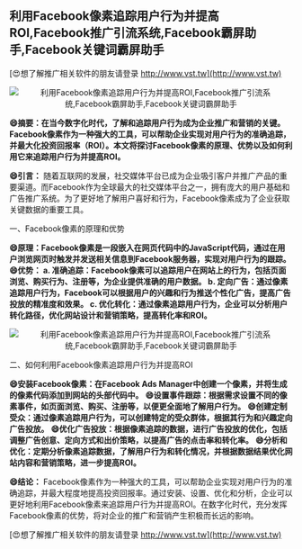 ## **利用Facebook像素追踪用户行为并提高ROI,Facebook推广引流系统,Facebook霸屏助手,Facebook关键词霸屏助手**

[😍想了解推广相关软件的朋友请登录 http://www.vst.tw](http://www.vst.tw)

 <center><img src="https://vst.tw/MP4/tuiguang/png/6.png" alt="利用Facebook像素追踪用户行为并提高ROI,Facebook推广引流系统,Facebook霸屏助手,Facebook关键词霸屏助手"></center>

**😄摘要：在当今数字化时代，了解和追踪用户行为成为企业推广和营销的关键。Facebook像素作为一种强大的工具，可以帮助企业实现对用户行为的准确追踪，并最大化投资回报率（ROI）。本文将探讨Facebook像素的原理、优势以及如何利用它来追踪用户行为并提高ROI。**

**😄引言：**
随着互联网的发展，社交媒体平台已成为企业吸引客户并推广产品的重要渠道。而Facebook作为全球最大的社交媒体平台之一，拥有庞大的用户基础和广告推广系统。为了更好地了解用户喜好和行为，Facebook像素成为了企业获取关键数据的重要工具。

一、Facebook像素的原理和优势

**😄原理：Facebook像素是一段嵌入在网页代码中的JavaScript代码，通过在用户浏览网页时触发并发送相关信息到Facebook服务器，实现对用户行为的跟踪。**
**😄优势： a. 准确追踪：Facebook像素可以追踪用户在网站上的行为，包括页面浏览、购买行为、注册等，为企业提供准确的用户数据。 b. 定向广告：通过像素追踪用户行为，Facebook可以根据用户的兴趣和行为推送个性化广告，提高广告投放的精准度和效果。 c. 优化转化：通过像素追踪用户行为，企业可以分析用户转化路径，优化网站设计和营销策略，提高转化率和ROI。**

 <center><img src="https://vst.tw/MP4/tuiguang/png/4.png" alt="利用Facebook像素追踪用户行为并提高ROI,Facebook推广引流系统,Facebook霸屏助手,Facebook关键词霸屏助手"></center>

二、如何利用Facebook像素追踪用户行为并提高ROI

**😄安装Facebook像素：在Facebook Ads Manager中创建一个像素，并将生成的像素代码添加到网站的头部代码中。**
**😄设置事件跟踪：根据需求设置不同的像素事件，如页面浏览、购买、注册等，以便更全面地了解用户行为。**
**😄创建定制受众：通过像素追踪用户行为，可以创建特定的受众群体，根据其行为和兴趣定向广告投放。**
**😄优化广告投放：根据像素追踪的数据，进行广告投放的优化，包括调整广告创意、定向方式和出价策略，以提高广告的点击率和转化率。**
**😄分析和优化：定期分析像素追踪数据，了解用户行为和转化情况，并根据数据结果优化网站内容和营销策略，进一步提高ROI。**

**😄结论：**
Facebook像素作为一种强大的工具，可以帮助企业实现对用户行为的准确追踪，并最大程度地提高投资回报率。通过安装、设置、优化和分析，企业可以更好地利用Facebook像素来追踪用户行为并提高ROI。在数字化时代，充分发挥Facebook像素的优势，将对企业的推广和营销产生积极而长远的影响。

[😍想了解推广相关软件的朋友请登录 http://www.vst.tw](http://www.vst.tw)



